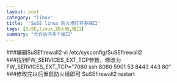 ```yaml
---
layout: post
category: "linux"
title:  "SuSE linux 防火墙打开多端口"
tags: [SuSE,linux,防火墙,端口]
summary: "允许访问多个端口"
---
```


###编辑SuSEfirewall2
vi /etc/sysconfig/SuSEfirewall2
<br>
###找到FW_SERVICES_EXT_TCP参数，修改为
FW_SERVICES_EXT_TCP="7080 ssh 8080 5901 53 8443 443 80"
<br>
###修改完以后重启防火墙即可
SuSEfirewall2  restart

